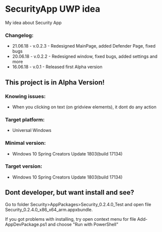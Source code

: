 # SecurityApp UWP idea
My idea about  Security App

### Changelog:
- 21.06.18 - v.0.2.3 - Redesigned MainPage, added Defender Page, fixed bugs
- 20.06.18 - v.0.2.2 - Redesigned window, fixed bugs, added settings and more
- 16.06.18 - v.0.1 - Released first Alpha version

## This project is in Alpha Version!

### Knowing issues:
- When you clicking on text (on gridview elements), it dont do any action

### Target platform:
- Universal Windows

### Minimal version:
- Windows 10 Spring Creators Update 1803(build 17134)

### Target version:
- Windows 10 Spring Creators Update 1803(build 17134)

## Dont developer, but want install and see?
Go to folder Security>AppPackages>Security_0.2.4.0_Test and open file Security_0.2.4.0_x86_x64_arm.appxbundle.

If you got problems with installing, try open context menu for file Add-AppDevPackage.ps1 and choose "Run with PowerShell"
